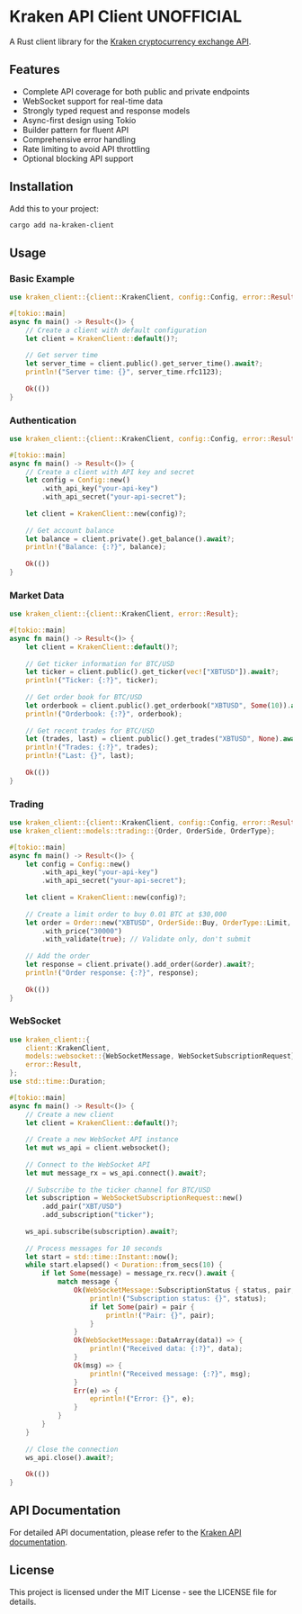 # Kraken API Client UNOFFICIAL

A Rust client library for the [Kraken cryptocurrency exchange API](https://docs.kraken.com/rest/).

## Features

- Complete API coverage for both public and private endpoints
- WebSocket support for real-time data
- Strongly typed request and response models
- Async-first design using Tokio
- Builder pattern for fluent API
- Comprehensive error handling
- Rate limiting to avoid API throttling
- Optional blocking API support

## Installation

Add this to your project:

```bash
cargo add na-kraken-client
```

## Usage

### Basic Example

```rust
use kraken_client::{client::KrakenClient, config::Config, error::Result};

#[tokio::main]
async fn main() -> Result<()> {
    // Create a client with default configuration
    let client = KrakenClient::default()?;
    
    // Get server time
    let server_time = client.public().get_server_time().await?;
    println!("Server time: {}", server_time.rfc1123);
    
    Ok(())
}
```

### Authentication

```rust
use kraken_client::{client::KrakenClient, config::Config, error::Result};

#[tokio::main]
async fn main() -> Result<()> {
    // Create a client with API key and secret
    let config = Config::new()
        .with_api_key("your-api-key")
        .with_api_secret("your-api-secret");
    
    let client = KrakenClient::new(config)?;
    
    // Get account balance
    let balance = client.private().get_balance().await?;
    println!("Balance: {:?}", balance);
    
    Ok(())
}
```

### Market Data

```rust
use kraken_client::{client::KrakenClient, error::Result};

#[tokio::main]
async fn main() -> Result<()> {
    let client = KrakenClient::default()?;
    
    // Get ticker information for BTC/USD
    let ticker = client.public().get_ticker(vec!["XBTUSD"]).await?;
    println!("Ticker: {:?}", ticker);
    
    // Get order book for BTC/USD
    let orderbook = client.public().get_orderbook("XBTUSD", Some(10)).await?;
    println!("Orderbook: {:?}", orderbook);
    
    // Get recent trades for BTC/USD
    let (trades, last) = client.public().get_trades("XBTUSD", None).await?;
    println!("Trades: {:?}", trades);
    println!("Last: {}", last);
    
    Ok(())
}
```

### Trading

```rust
use kraken_client::{client::KrakenClient, config::Config, error::Result};
use kraken_client::models::trading::{Order, OrderSide, OrderType};

#[tokio::main]
async fn main() -> Result<()> {
    let config = Config::new()
        .with_api_key("your-api-key")
        .with_api_secret("your-api-secret");
    
    let client = KrakenClient::new(config)?;
    
    // Create a limit order to buy 0.01 BTC at $30,000
    let order = Order::new("XBTUSD", OrderSide::Buy, OrderType::Limit, "0.01")
        .with_price("30000")
        .with_validate(true); // Validate only, don't submit
    
    // Add the order
    let response = client.private().add_order(&order).await?;
    println!("Order response: {:?}", response);
    
    Ok(())
}
```

### WebSocket

```rust
use kraken_client::{
    client::KrakenClient,
    models::websocket::{WebSocketMessage, WebSocketSubscriptionRequest},
    error::Result,
};
use std::time::Duration;

#[tokio::main]
async fn main() -> Result<()> {
    // Create a new client
    let client = KrakenClient::default()?;
    
    // Create a new WebSocket API instance
    let mut ws_api = client.websocket();
    
    // Connect to the WebSocket API
    let mut message_rx = ws_api.connect().await?;
    
    // Subscribe to the ticker channel for BTC/USD
    let subscription = WebSocketSubscriptionRequest::new()
        .add_pair("XBT/USD")
        .add_subscription("ticker");
    
    ws_api.subscribe(subscription).await?;
    
    // Process messages for 10 seconds
    let start = std::time::Instant::now();
    while start.elapsed() < Duration::from_secs(10) {
        if let Some(message) = message_rx.recv().await {
            match message {
                Ok(WebSocketMessage::SubscriptionStatus { status, pair, .. }) => {
                    println!("Subscription status: {}", status);
                    if let Some(pair) = pair {
                        println!("Pair: {}", pair);
                    }
                }
                Ok(WebSocketMessage::DataArray(data)) => {
                    println!("Received data: {:?}", data);
                }
                Ok(msg) => {
                    println!("Received message: {:?}", msg);
                }
                Err(e) => {
                    eprintln!("Error: {}", e);
                }
            }
        }
    }
    
    // Close the connection
    ws_api.close().await?;
    
    Ok(())
}
```

## API Documentation

For detailed API documentation, please refer to the [Kraken API documentation](https://docs.kraken.com/rest/).

## License

This project is licensed under the MIT License - see the LICENSE file for details.
